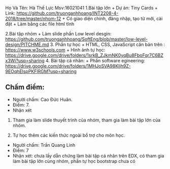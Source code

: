 Họ Và Tên: Hà Thế Lực
 Msv:16021041
1.Bài tập lớn
	+ Dự án: Tiny Cards
	+ Link: https://github.com/truonganhhoang/INT2208-4-2018/tree/master/nhom-12
	+ Có giao diện chính, đăng nhập, tạo từ mới, cài đặt
	+ Làm bằng các file html tĩnh

2.Bài tập nhóm
	+ Làm slide phần Low level desgin: https://github.com/truonganhhoang/SoftEng/blob/master/low-level-design/PITCHME.md
3. Phần tự học
	+ HTML, CSS, JavaScript căn bản trên : https://www.w3schools.com
	+ Hình ảnh tự học: https://drive.google.com/drive/folders/1srkB_ZJkmNK0yqBu8FboFqr7C6BZx3Wi?usp=sharing
4. Bài tập cá nhân:
	+ Phần software egineering: https://drive.google.com/drive/folders/1MHJoSVA98KIjh9Z-9EOqhElspPKFlRGM?usp=sharing
## Chấm điểm:
- Người chấm: Cao Đức Huân.
- Điểm: 7.
- Nhận xét

 1) Tham gia làm slide thuyết trình của nhóm, tham gia làm bài tập lớn của nhóm.
 
 2) Tự học thêm các kiến thức ngoài bổ trợ cho môn học.
 
 - Người chấm: Trần Quang Linh
 - Điểm: 7
 - Nhận xét: chưa lấy dẫn chứng làm bài tập cá nhân trên EDX, có tham gia làm bài tập lớn cùng nhóm, phần tự học bootstrap chưa có
